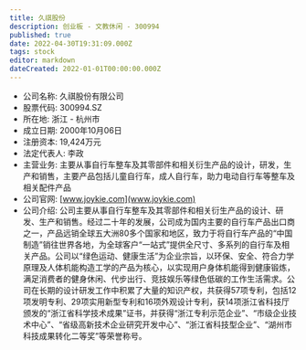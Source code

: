 ```yaml
---
title: 久祺股份
description: 创业板 - 文教休闲 - 300994
published: true
date: 2022-04-30T19:31:09.000Z
tags: stock
editor: markdown
dateCreated: 2022-01-01T00:00:00.000Z
---
```


- 公司名称: 久祺股份有限公司
- 股票代码: 300994.SZ
- 所在地: 浙江 - 杭州市
- 成立日期: 2000年10月06日
- 注册资本: 19,424万元
- 法定代表人: 李政
- 主营业务: 主要从事自行车整车及其零部件和相关衍生产品的设计，研发，生产和销售，主要产品包括儿童自行车，成人自行车，助力电动自行车等整车及相关配件产品
- 公司官网: [www.joykie.com](www.joykie.com)
- 公司介绍: 公司主要从事自行车整车及其零部件和相关衍生产品的设计、研发、生产和销售。经过二十年的发展，公司成为国内主要的自行车产品出口商之一，产品远销全球五大洲80多个国家和地区，致力于将自行车产品的“中国制造”销往世界各地，为全球客户“一站式”提供全尺寸、多系列的自行车及相关产品。公司以“绿色运动、健康生活”为企业宗旨，以环保、安全、符合力学原理及人体机能构造工学的产品为核心，以实现用户身体机能得到健康锻炼，满足消费者的健身休闲、代步出行、竞技娱乐等绿色低碳的工作生活需求。公司在长期的设计研发工作中积累了大量的知识产权，共获得57项专利，包括12项发明专利、29项实用新型专利和16项外观设计专利，获14项浙江省科技厅颁发的“浙江省科学技术成果”证书，并获得“浙江专利示范企业”、“市级企业技术中心”、“省级高新技术企业研究开发中心”、“浙江省科技型企业”、“湖州市科技成果转化二等奖”等荣誉称号。


